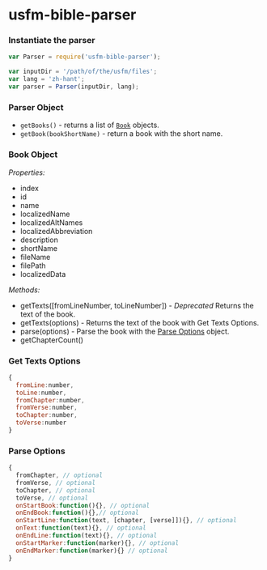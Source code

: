 # usfm-bible-parser

### Instantiate the parser
```javascript
var Parser = require('usfm-bible-parser');

var inputDir = '/path/of/the/usfm/files';
var lang = 'zh-hant';
var parser = Parser(inputDir, lang);
```
### Parser Object

- `getBooks()` - returns a list of [`Book`](#book-object) objects.
- `getBook(bookShortName)` - return a book with the short name.

### <a name="book-object"></a>Book Object

*Properties:*
- index
- id
- name
- localizedName
- localizedAltNames
- localizedAbbreviation
- description
- shortName
- fileName
- filePath
- localizedData

*Methods:*
- getTexts([fromLineNumber, toLineNumber]) - *Deprecated* Returns the text of the book.
- getTexts(options) - Returns the text of the book with Get Texts Options.
- parse(options) - Parse the book with the [Parse Options](#parse-options) object.
- getChapterCount()

### <a name="get-texts-options"></a>Get Texts Options
```javascript
{
  fromLine:number,
  toLine:number,
  fromChapter:number,
  fromVerse:number,
  toChapter:number,
  toVerse:number
}
```

### <a name="parse-options"></a>Parse Options
```javascript
{
  fromChapter, // optional
  fromVerse, // optional
  toChapter, // optional
  toVerse, // optional
  onStartBook:function(){}, // optional
  onEndBook:function(){},// optional
  onStartLine:function(text, [chapter, [verse]]){}, // optional
  onText:function(text){}, // optional
  onEndLine:function(text){}, // optional
  onStartMarker:function(marker){}, // optional
  onEndMarker:function(marker){} // optional  
}
```
